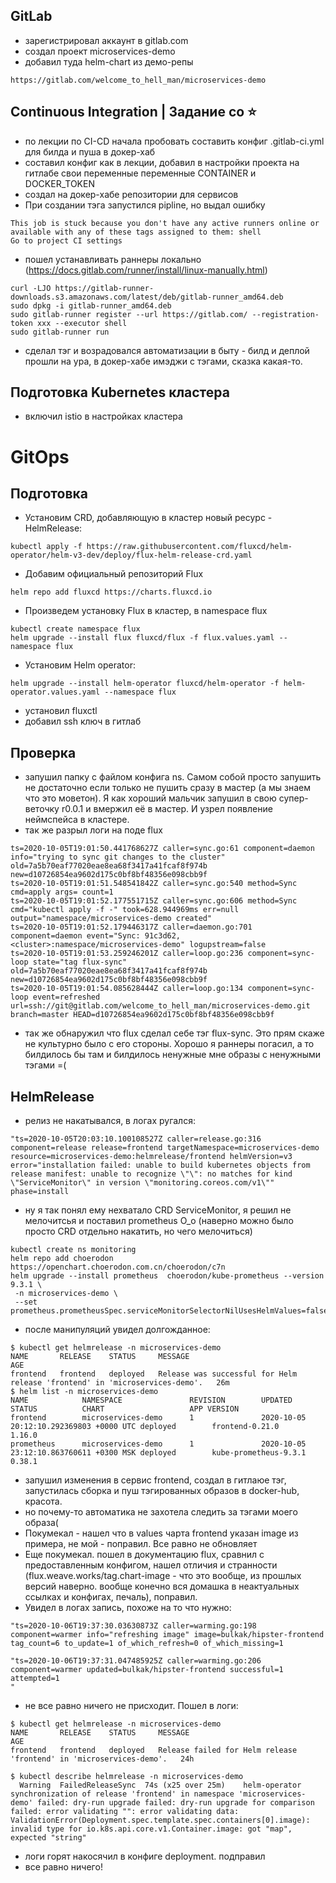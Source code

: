 ## GitLab

 - зарегистрировал аккаунт в gitlab.com
 - создал проект microservices-demo
 - добавил туда helm-chart  из демо-репы

```
https://gitlab.com/welcome_to_hell_man/microservices-demo
```


## Continuous Integration | Задание со ⭐

 - по лекции по CI-CD начала пробовать составить конфиг .gitlab-ci.yml для билда и  пуша в докер-хаб
 - составил конфиг как в лекции, добавил в настройки проекта на гитлабе свои переменные переменные CONTAINER и DOCKER_TOKEN
 - создал на докер-хабе репозитории для сервисов
 - При создании тэга запустился pipline, но выдал ошибку
 ```
This job is stuck because you don't have any active runners online or available with any of these tags assigned to them: shell
Go to project CI settings

 ```
 - пошел устанавливать раннеры локально (https://docs.gitlab.com/runner/install/linux-manually.html)

```
curl -LJO https://gitlab-runner-downloads.s3.amazonaws.com/latest/deb/gitlab-runner_amd64.deb
sudo dpkg -i gitlab-runner_amd64.deb
sudo gitlab-runner register --url https://gitlab.com/ --registration-token xxx --executor shell
sudo gitlab-runner run
```

 - сделал тэг и возрадовался автоматизации в быту - билд и деплой прошли на ура, в докер-хабе имэджи с тэгами, сказка какая-то. 

## Подготовка Kubernetes кластера

 - включил istio  в настройках кластера

# GitOps

## Подготовка

 - Установим CRD, добавляющую в кластер новый ресурс - HelmRelease:

```
kubectl apply -f https://raw.githubusercontent.com/fluxcd/helm-operator/helm-v3-dev/deploy/flux-helm-release-crd.yaml
```

 - Добавим официальный репозиторий Flux

```
helm repo add fluxcd https://charts.fluxcd.io
```

 - Произведем установку Flux в кластер, в namespace flux

 ```
kubectl create namespace flux
helm upgrade --install flux fluxcd/flux -f flux.values.yaml --namespace flux
 ```

  - Установим Helm operator:

```
helm upgrade --install helm-operator fluxcd/helm-operator -f helm-operator.values.yaml --namespace flux
```

  - установил fluxctl 
  - добавил ssh ключ в гитлаб

## Проверка

 - запушил папку с файлом конфига  ns. Самом собой просто запушить не достаточно если только не пушить сразу в мастер (а мы знаем что это моветон). Я как хороший мальчик запушил в свою супер-веточку r0.0.1 и вмержил её в мастер. И узрел появление неймспейса в кластере.
 - так же разрыл логи на поде flux
 ```
ts=2020-10-05T19:01:50.441768627Z caller=sync.go:61 component=daemon info="trying to sync git changes to the cluster" old=7a5b70eaf77020eae8ea68f3417a41fcaf8f974b new=d10726854ea9602d175c0bf8bf48356e098cbb9f
ts=2020-10-05T19:01:51.548541842Z caller=sync.go:540 method=Sync cmd=apply args= count=1
ts=2020-10-05T19:01:52.177551715Z caller=sync.go:606 method=Sync cmd="kubectl apply -f -" took=628.944969ms err=null output="namespace/microservices-demo created"
ts=2020-10-05T19:01:52.179446317Z caller=daemon.go:701 component=daemon event="Sync: 91c3d62, <cluster>:namespace/microservices-demo" logupstream=false
ts=2020-10-05T19:01:53.259246201Z caller=loop.go:236 component=sync-loop state="tag flux-sync" old=7a5b70eaf77020eae8ea68f3417a41fcaf8f974b new=d10726854ea9602d175c0bf8bf48356e098cbb9f
ts=2020-10-05T19:01:54.085628444Z caller=loop.go:134 component=sync-loop event=refreshed url=ssh://git@gitlab.com/welcome_to_hell_man/microservices-demo.git branch=master HEAD=d10726854ea9602d175c0bf8bf48356e098cbb9f
 ```

  - так же обнаружил что flux  сделал себе тэг flux-sync. Это прям скаже не культурно было с его стороны. Хорошо я раннеры погасил, а то билдилось бы там и билдилось ненужные мне образы с ненужными тэгами =(

## HelmRelease

 - релиз не накатывался, в логах ругался:

```
"ts=2020-10-05T20:03:10.100108527Z caller=release.go:316 component=release release=frontend targetNamespace=microservices-demo resource=microservices-demo:helmrelease/frontend helmVersion=v3 error="installation failed: unable to build kubernetes objects from release manifest: unable to recognize \"\": no matches for kind \"ServiceMonitor\" in version \"monitoring.coreos.com/v1\"" phase=install
```

 - ну я так понял ему нехватало CRD ServiceMonitor,  я решил не мелочитсья и поставил prometheus О_о (наверно можно было просто CRD  отдельно накатить, но чего мелочиться)

```
kubectl create ns monitoring
helm repo add choerodon https://openchart.choerodon.com.cn/choerodon/c7n
helm upgrade --install prometheus  choerodon/kube-prometheus --version 9.3.1 \
 -n microservices-demo \
 --set prometheus.prometheusSpec.serviceMonitorSelectorNilUsesHelmValues=false
```
 - после манипуляций увидел долгожданное:

```
$ kubectl get helmrelease -n microservices-demo
NAME       RELEASE    STATUS     MESSAGE                                                                       AGE
frontend   frontend   deployed   Release was successful for Helm release 'frontend' in 'microservices-demo'.   26m
$ helm list -n microservices-demo 
NAME            NAMESPACE               REVISION        UPDATED                                 STATUS          CHART                   APP VERSION
frontend        microservices-demo      1               2020-10-05 20:12:10.292369803 +0000 UTC deployed        frontend-0.21.0         1.16.0     
prometheus      microservices-demo      1               2020-10-05 23:12:10.863760611 +0300 MSK deployed        kube-prometheus-9.3.1   0.38.1 
```

  - запушил изменения в сервис frontend, создал в гитлаюе тэг, запустилась сборка и пуш тэгированных образов в docker-hub, красота.
  - но почему-то автоматика не захотела следить за тэгами моего образа( 
  - Покумекал - нашел что в values  чарта  frontend указан  image из примера, не мой - поправил. Все равно не обновляет
  - Еще покумекал. пошел в документацию flux, сравнил с предоставленным конфигом, нашел отличия и странности (flux.weave.works/tag.chart-image - что это вообще, из прошлых версий наверно. вообще конечно вся домашка в неактуальных ссылках и конфигах, печаль), поправил.
  - Увидел в логах запись, похоже на то что нужно:
```
"ts=2020-10-06T19:37:30.03630873Z caller=warming.go:198 component=warmer info="refreshing image" image=bulkak/hipster-frontend tag_count=6 to_update=1 of_which_refresh=0 of_which_missing=1
```
```
"ts=2020-10-06T19:37:31.047485925Z caller=warming.go:206 component=warmer updated=bulkak/hipster-frontend successful=1 attempted=1
"
```
 - не все равно ничего не присходит. Пошел в логи:
```
$ kubectl get helmrelease -n microservices-demo 
NAME       RELEASE    STATUS     MESSAGE                                                               AGE
frontend   frontend   deployed   Release failed for Helm release 'frontend' in 'microservices-demo'.   24h
```
```
$ kubectl describe helmrelease -n microservices-demo
  Warning  FailedReleaseSync  74s (x25 over 25m)    helm-operator  synchronization of release 'frontend' in namespace 'microservices-demo' failed: dry-run upgrade failed: dry-run upgrade for comparison failed: error validating "": error validating data: ValidationError(Deployment.spec.template.spec.containers[0].image): invalid type for io.k8s.api.core.v1.Container.image: got "map", expected "string"
```
 - логи горят накосячил в конфиге deployment. подправил
 - все равно ничего!



